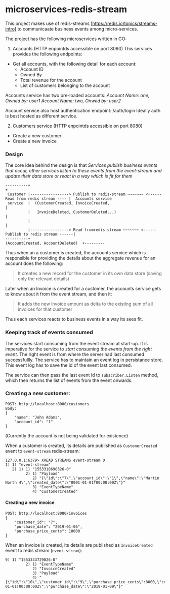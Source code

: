 # microservices-redis-stream

This project makes use of redis-streams [https://redis.io/topics/streams-intro] to communicaate business events among micro-services.

The project has the following microservices written in GO:

1. Accounts (HTTP enpointds accessible on port 8090)
This services provides the following endpoints:
- Get all accounts, with the following detail for each account:
  - Account ID
  - Owned By
  - Total revenue for the account
  - List of customers belonging to the account
  
Accounts service has two pre-loaded accounts:
_Account Name: one, Owned by: user1
Account Name: two, Onwed by: user2_

Account service also host authentication endpoint:
/auth/login
Ideally auth is best hosted as different service.

2. Customers service (HTTP enpointds accessible on port 8080)
- Create a new customer
- Create a new invoice

### Design

The core idea behind the design is that _Services publish business events that occur, other services listen to these events from the event-stream and update their data store or react in a way which is fit for them_


```
----------+                                                                                       +---------
 Customer |-----------------> Publish to redis-stream ~~~~~~~ <------ Read from redis stream ---- |  Accounts service
 service  |  (CustomerCreated, InvoiceCreated,                                                    | 
          |   InvoiceDeleted, CustomerDeleted...)                                                 | 
          |                                                                                       |
          |-----------------> Read fromredis-stream ~~~~~~~ <------ Publish to redis stream ------| 
----------+                                                     (AccountCreated, AccountDeleted)  +---------

```
Thus when an a customer is created, the accounts service which is responsible for providing the details about the aggregate revenue for an account does the following:

> It creates a new record for the customer in its own data store (saving only the relevant details)

Later when an Invoice is created for a customer, the accounts service gets to know about it from the event stream, and then it:
> It adds the new invoice amount as delta to the existing sum of all invoices for that customer

Thus each services reacts to business events in a way its sees fit.

### Keeping track of events consumed
The services start consuming from the event stream at start-up. It is imperative for the service to _start consuming the events from the right event_. The right event is from where the server had last consumed successfullly. The service has to maintain an event log in persistance store. This event log has to save the id of the event last consumed.

The service can then pass the last event id to `subscriber.Listen` method, which then returns the list of events from the event onwards.

### Creating a new customer:
```
POST: http://localhost:8080/customers
Body:
{
	"name": "John Adams", 
	"account_id": "1"
}
```
(Currently the account is not being validated for existence)

When a customer is created, its details are published as `CustomerCreated` event to `event-stream` redis-stream:
```
127.0.0.1:6379> XREAD STREAMS event-stream 0
1) 1) "event-stream"
   2) 1) 1) "1553318690326-0"
         2) 1) "Payload"
            2) "{\"id\":\"7\",\"account_id\":\"1\",\"name\":\"Martin North 4\",\"created_date\":\"0001-01-01T00:00:00Z\"}"
            3) "EventTypeName"
            4) "CustomerCreated"
```

#### Creating a new invoice
```
POST: http://localhost:8080/invoices
{
	"customer_id": "7", 
	"purchase_date": "2019-01-06",
	"purchase_price_cents": 10000
}
```

When an invoice is created, its details are published as `InvoiceCreated` event to redis stream (`event-stream`):
```
9) 1) "1553343729026-0"
         2) 1) "EventTypeName"
            2) "InvoiceCreated"
            3) "Payload"
            4) "{\"id\":\"10\",\"customer_id\":\"9\",\"purchase_price_cents\":8000,\"created_date\":\"0001-01-01T00:00:00Z\",\"purchase_date\":\"2019-01-09\"}"
```


